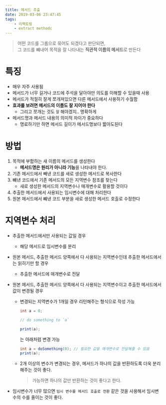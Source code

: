 ```yaml
---
title: 메서드 추출
date: 2019-03-06 23:47:45
tags:
    - 리팩토링
    - extract methodc
---
```


> 어떤 코드를 그룹으로 묶어도 되겠다고 판단되면,  
> 그 코드를 뺴내어 목적을 잘 나타내는 **직관적 이름의 메서드**로 만든다  

# 특징
- 매우 자주 사용됨  
- 메서드가 너무 길거나 코드에 주석을 달아야만 의도를 이해할 수 있을때 사용  
- 메서드가 적절히 잘게 쪼개져있으면 다른 메서드에서 사용하기 수월함  
- **효과를 보려면 메서드의 이름도 잘 지어야 한다**
    - 그리고 쪼개는 것도 `잘` 해야겠지.. 명확하게  
- 메서드명과 메서드 내용의 의미적 차이가 중요하다  
    - 명료하기만 하면 메서드 길이가 메서드명보다 짧아도된다  

# 방법
1. 목적에 부합하는 새 이름의 메서드를 생성한다  
    - **메서드명은 원리가 아니라 기능**을 나타내야 한다.  
2. 기존 메서드에서 빼낸 코드를 새로 생성한 메서드로 복사한다  
3. 뺴낸 코드에서 기존 메서드의 모든 지역변수 참조를 찾는다   
    - 새로 생성한 메서드의 지역변수나 매개변수로 활용할 것이다  
4. 추출한 메서드에서 사용되는 임시변수에 대해 처리한다
5. 원본 메서드에서 뺴낸 코드 부분을 새로 생성한 메서드 호출로 수정한다

# 지역변수 처리
- 추출한 메서드에서만 사용되는 값일 경우  
    - 해당 메서드로 임시변수를 분리  
    
- 원본 메서드, 추출한 메서드 양쪽에서 다 사용되는 지역변수인데 추출한 메서드에서는 읽히기만 할 경우  
    - 추출한 메서드에 매개변수로 전달  

- 원본 메서드, 추출한 메서드 양쪽에서 다 사용되는 지역변수이고 추출한 메서드에서 값이 변경될 경우  
    - 변경되는 지역변수가 1개일 경우 리턴해주는 형식으로 작성 가능  
        ```java
        int a = 0;

        // do something to `a`

        print(a);
        ```

        는 아래처럼 변경 가능  

        ```java
        int a = doSomething(0); // 필요한 값을 매개변수로 전달해줄 수 있음  
        print(a);
        ```
    - 2개 이상의 변수가 변경되는 경우, 메서드가 하나의 값을 반환하도록 더욱 분리해주는 것이 좋다.  
        > 가능하면 하나의 값만 반환하는 것이 좋다고 한다.  

- 임시변수가 너무 많으면 `임시 변수를 메서드 호출로 전환` 같은 것을 사용해서 임시변수의 수를 줄이는 것이 좋다.  

<!-- more -->